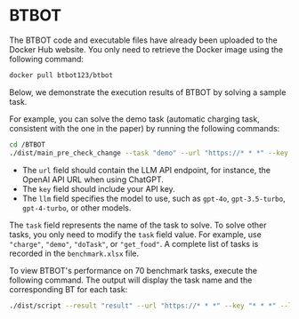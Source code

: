 # BTBOT


The BTBOT code and executable files have already been uploaded to the Docker Hub website. You only need to retrieve the Docker image using the following command:

```bash
docker pull btbot123/btbot
```

Below, we demonstrate the execution results of BTBOT by solving a sample task.

For example, you can solve the demo task (automatic charging task, consistent with the one in the paper) by running the following commands:

```bash
cd /BTBOT
./dist/main_pre_check_change --task "demo" --url "https://* * *" --key "* * *" --llm "gpt-4o"
```

- The `url` field should contain the LLM API endpoint, for instance, the OpenAI API URL when using ChatGPT.
- The `key` field should include your API key.
- The `llm` field specifies the model to use, such as `gpt-4o`, `gpt-3.5-turbo`, `gpt-4-turbo`, or other models.

The `task` field represents the name of the task to solve. To solve other tasks, you only need to modify the `task` field value. For example, use `"charge"`, `"demo"`, `"doTask"`, or `"get_food"`. A complete list of tasks is recorded in the `benchmark.xlsx` file.

To view BTBOT's performance on 70 benchmark tasks, execute the following command. The output will display the task name and the corresponding BT for each task:

```bash
./dist/script --result "result" --url "https://* * *" --key "* * *" --llm "gpt-4o"
```
